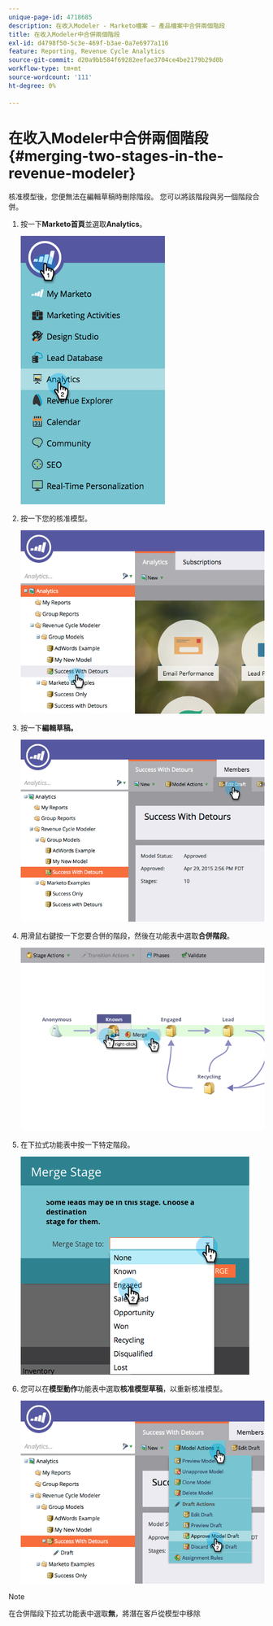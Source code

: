 ```yaml
---
unique-page-id: 4718685
description: 在收入Modeler - Marketo檔案 — 產品檔案中合併兩個階段
title: 在收入Modeler中合併兩個階段
exl-id: d4798f50-5c3e-469f-b3ae-0a7e6977a116
feature: Reporting, Revenue Cycle Analytics
source-git-commit: d20a9bb584f69282eefae3704ce4be2179b29d0b
workflow-type: tm+mt
source-wordcount: '111'
ht-degree: 0%

---
```


# 在收入Modeler中合併兩個階段 {#merging-two-stages-in-the-revenue-modeler}

核准模型後，您便無法在編輯草稿時刪除階段。 您可以將該階段與另一個階段合併。

1. 按一下&#x200B;**Marketo首頁**&#x200B;並選取&#x200B;**Analytics**。

   ![](assets/image2015-4-29-14-3a59-3a9.png)

1. 按一下您的核准模型。

   ![](assets/image2015-4-29-15-3a3-3a15.png)

1. 按一下&#x200B;**編輯草稿。**

   ![](assets/image2015-4-29-15-3a7-3a3.png)

1. 用滑鼠右鍵按一下您要合併的階段，然後在功能表中選取&#x200B;**合併階段**。

   ![](assets/image2015-4-29-15-3a10-3a6.png)

1. 在下拉式功能表中按一下特定階段。

   ![](assets/image2015-4-29-15-3a52-3a5.png)

1. 您可以在&#x200B;**模型動作**&#x200B;功能表中選取&#x200B;**核准模型草稿**，以重新核准模型。

   ![](assets/image2015-4-29-16-3a5-3a53.png)

>[!NOTE]
>
>在合併階段下拉式功能表中選取&#x200B;**無**，將潛在客戶從模型中移除
